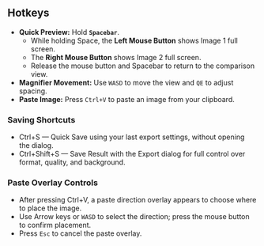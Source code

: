 ## Hotkeys

- **Quick Preview:** Hold **`Spacebar`**.
  - While holding Space, the **Left Mouse Button** shows Image 1 full screen.
  - The **Right Mouse Button** shows Image 2 full screen.
  - Release the mouse button and Spacebar to return to the comparison view.
- **Magnifier Movement:** Use `WASD` to move the view and `QE` to adjust spacing.
- **Paste Image:** Press `Ctrl+V` to paste an image from your clipboard.


### Saving Shortcuts
- Ctrl+S — Quick Save using your last export settings, without opening the dialog.
- Ctrl+Shift+S — Save Result with the Export dialog for full control over format, quality, and background.

### Paste Overlay Controls
- After pressing Ctrl+V, a paste direction overlay appears to choose where to place the image.
- Use Arrow keys or `WASD` to select the direction; press the mouse button to confirm placement.
- Press `Esc` to cancel the paste overlay.

